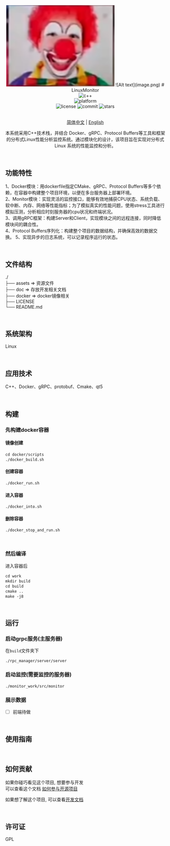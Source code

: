 <div align="center">

<img alt="LOGO" src="assets/logo1.png" height="256" />
![Alt text](image.png)
# LinuxMonitor

<br>

<div>
    <img alt="c++" src="https://img.shields.io/badge/c++-11-%2300599C">
</div>
<div>
    <img alt="platform" src="https://img.shields.io/badge/platform-Linux%20-blueviolet">
</div>
<div>
    <img alt="license" src="https://img.shields.io/github/license/Skeeser/LinuxMonitor">
    <img alt="commit" src="https://img.shields.io/github/commit-activity/m/Skeeser/LinuxMonitor?color=%23ff69b4">
    <img alt="stars" src="https://img.shields.io/github/stars/Skeeser/LinuxMonitor?style=social">
</div>
<br>

[简体中文](README_ZH.md)  | [English](README_EN.md) 

本系统采用C++技术栈，并结合 Docker、gRPC、Protocol Buffers等工具和框架的分布式Linux性能分析监控系统。通过模块化的设计，该项目旨在实现对分布式Linux 系统的性能监控和分析。 <br>

</div>

<br>

## 功能特性
1、Docker模块：用dockerfile指定CMake、gRPC、Protocol Buffers等多个依赖，在容器中构建整个项目环境，以便在多台服务器上部署环境。  
2、Monitor模块：实现灵活的监控接口，能够有效地捕获CPU状态、系统负载、软中断、内存、网络等性能指标；为了模拟真实的性能问题，使用stress工具进行模拟压测，分析相应时刻服务器的cpu状况和终端状况。  
3、调用gRPC框架：构建Server和Client，实现模块之间的远程连接，同时降低模块间的耦合性。  
4、Protocol Buffers序列化：构建整个项目的数据结构，并确保高效的数据交换。 
5、实现异步的日志系统，可以记录程序运行的状态。

<br>

## 文件结构
./  
├── assets  => 资源文件  
├── doc  => 存放开发相关文档  
├── docker  => docker镜像相关  
├── LICENSE  
└── README.md  

<br>


## 系统架构
Linux  

<br>


## 应用技术
C++、Docker、gRPC、protobuf、Cmake、qt5

<br>

## 构建
### 先构建docker容器
#### 镜像创建 
```shell
cd docker/scripts
./docker_build.sh
```

#### 创建容器
```shell
./docker_run.sh
```

#### 进入容器
```shell
./docker_into.sh
```

#### 删除容器
```shell
./docker_stop_and_run.sh
```

<br>

### 然后编译
进入容器后
```shell
cd work
mkdir build
cd build
cmake ..
make -j8
```

<br>

## 运行
### 启动grpc服务(主服务器)
在`build`文件夹下  
```shell
./rpc_manager/server/server
```

### 启动监控(需要监控的服务器)
```shell
./monitor_work/src/monitor
```

### 展示数据
- [ ] 前端待做

<br>

## 使用指南

<!-- 描述如何使用该项目 -->
<br>

## 如何贡献
如果你碰巧看见这个项目, 想要参与开发  
可以查看这个文档 [如何参与开源项目](doc/github参与开源项目流程.md)  

如果想了解这个项目, 可以查看[开发文档](doc/dev.md)  

<br>

## 许可证
GPL  